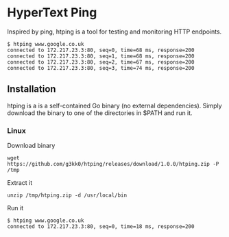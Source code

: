 # HyperText Ping

Inspired by ping, htping is a tool for testing and monitoring HTTP endpoints.

```
$ htping www.google.co.uk
connected to 172.217.23.3:80, seq=0, time=68 ms, response=200
connected to 172.217.23.3:80, seq=1, time=68 ms, response=200
connected to 172.217.23.3:80, seq=2, time=67 ms, response=200
connected to 172.217.23.3:80, seq=3, time=74 ms, response=200
```

## Installation

htping is a is a self-contained Go binary (no external dependencies). Simply download the binary to one of the directories in $PATH and run it.

### Linux

Download binary
```
wget https://github.com/g3kk0/htping/releases/download/1.0.0/htping.zip -P /tmp
```

Extract it
```
unzip /tmp/htping.zip -d /usr/local/bin
```

Run it
```
$ htping www.google.co.uk
connected to 172.217.23.3:80, seq=0, time=18 ms, response=200
```
